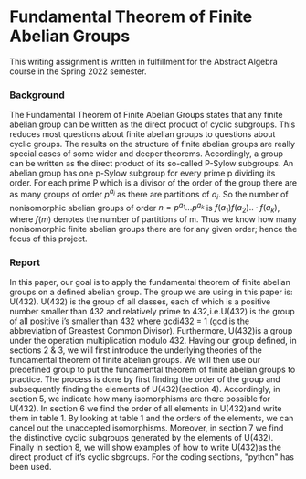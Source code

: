 # Fundamental Theorem of Finite Abelian Groups

This writing assignment is written in fulfillment for the Abstract Algebra course in the Spring 2022 semester.

### Background
The Fundamental Theorem of Finite Abelian Groups states that any finite abelian group can be written as the direct product of cyclic subgroups. This reduces most questions about finite abelian groups to questions about cyclic groups. The results on the structure of finite abelian groups are really special cases of some wider and deeper theorems. Accordingly, a group can be written as the direct product of its so-called P-Sylow subgroups. An abelian group has one p-Sylow subgroup for every prime p dividing its order. For each prime P which is a divisor of the order of the group there are as many groups of order $p^{a_i}$ as there are partitions of $a_i$. So the number of nonisomorphic abelian groups of order $n = p^{a_1} ... p^{a_k}$ is $f(a_1)f(a_2) .. · f(a_k)$, where $f(m)$ denotes the number of partitions of m. Thus we know how many nonisomorphic finite abelian groups there are for any given order; hence the focus of this project.

### Report
In this paper, our goal is to apply the fundamental theorem of finite abelian groups on a defined abelian group. The group we are using in this paper is: U(432). U(432) is the group of all classes, each of which is a positive number smaller than 432 and relatively prime to 432,i.e.U(432) is the group of all positive i’s smaller than 432 where gcdi432 = 1 (gcd is the abbreviation of Greastest Common Divisor). Furthermore, U(432)is a group under the operation multiplication modulo 432. Having our group defined, in sections 2 & 3, we will first introduce the underlying theories of the fundamental theorem of finite abelian groups. We will then use our predefined group to put the fundamental theorem of finite abelian groups to practice. The process is done by first finding the order of the group and subsequently finding the elements of U(432)(section 4). Accordingly, in section 5, we indicate how many isomorphisms are there possible for U(432). In section 6 we find the order of all elements in U(432)and write them in table 1. By looking at table 1 and the orders of the elements, we can cancel out the unaccepted isomorphisms. Moreover, in section 7 we find the distinctive cyclic subgroups generated by the elements of U(432). Finally in section 8, we will show examples of how to write U(432)as the direct product of it’s cyclic sbgroups. For the coding sections, "python" has been used.
